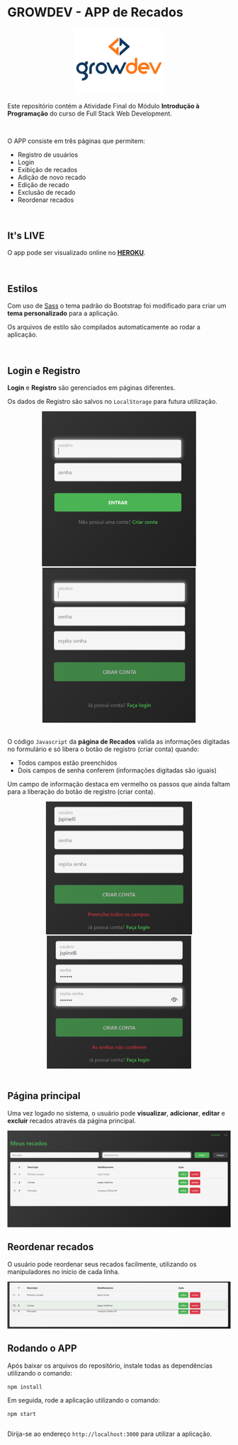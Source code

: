 # GROWDEV - APP de Recados

<div align='center'>
<img src='./images/growdev_logo.jpg' width='200px'>
</div>

Este repositório contém a Atividade Final do Módulo **Introdução à Programação** do curso de Full Stack Web Development.

<br>

O APP consiste em três páginas que permitem:
- Registro de usuários
- Login
- Exibição de recados 
- Adição de novo recado
- Edição de recado
- Exclusão de recado
- Reordenar recados

<br>

## It's LIVE

O app pode ser visualizado online no **[HEROKU](https://salty-refuge-11977.herokuapp.com/)**.

<br>

## Estilos

Com uso de [Sass](https://github.com/jtspinelli/growdev-ativ-final-intro-prog-web/blob/master/sass/main.scss) o tema padrão do Bootstrap foi modificado para criar um **tema personalizado** para a aplicação.

Os arquivos de estilo são compilados automaticamente ao rodar a aplicação.

<br>

## Login e Registro

**Login** e **Registro** são gerenciados em páginas diferentes.

Os dados de Registro são salvos no ```LocalStorage``` para futura utilização.

<div align='center'>
<img src='./images/Login.png' height='350px'>
<img src='./images/Registro.png' height='350px'>
</div>

<br>

O código ```Javascript``` da **página de Recados** valida as informações digitadas no formulário e só libera o botão de registro (criar conta) quando:
- Todos campos estão preenchidos
- Dois campos de senha conferem (informações digitadas são iguais)

Um campo de informação destaca em vermelho os passos que ainda faltam para a liberação do botão de registro (criar conta).


<div align='center'>
<img src='./images/Registro Validation 1.png' height='300px'>
<img src='./images/Registro Validation 2.png' height='300px'>
</div>

<br>

## Página principal

Uma vez logado no sistema, o usuário pode **visualizar**, **adicionar**, **editar** e **excluir** recados através da página principal.

<img src='./images/Main.png'>

<br>

## Reordenar recados

O usuário pode reordenar seus recados facilmente, utilizando os manipuladores no início de cada linha.

<img src='./images/Reord.png'>

<br>

## Rodando o APP

Após baixar os arquivos do repositório, instale todas as dependências utilizando o comando:

```
npm install
```

Em seguida, rode a aplicação utilizando o comando:

```
npm start
```

##

Dirija-se ao endereço ```http://localhost:3000``` para utilizar a aplicação.
